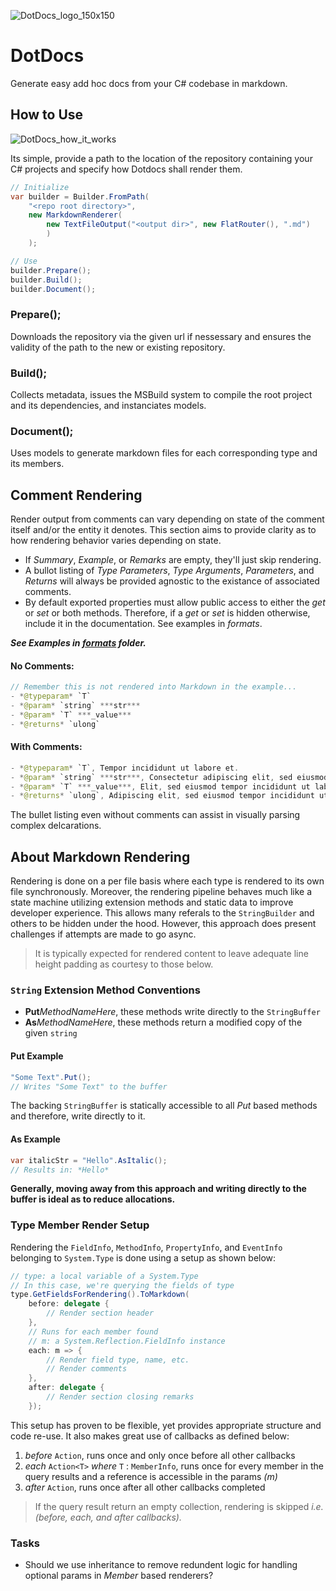 ![DotDocs_logo_150x150](https://github.com/Chase-William/DotDocs/assets/46757278/ca2b9be4-b1cf-4775-bb04-7a6e5ff7db82)

# DotDocs

Generate easy add hoc docs from your C# codebase in markdown.

## How to Use

![DotDocs_how_it_works](https://github.com/Chase-William/DotDocs/assets/46757278/337229ed-06f7-4d6d-ada0-9a8e11a026f0)


Its simple, provide a path to the location of the repository containing your C# projects and specify how Dotdocs shall render them.

```cs
// Initialize
var builder = Builder.FromPath(
    "<repo root directory>",
    new MarkdownRenderer(
        new TextFileOutput("<output dir>", new FlatRouter(), ".md")
        )
    );

// Use
builder.Prepare();
builder.Build();
builder.Document();
```

### Prepare();

Downloads the repository via the given url if nessessary and ensures the validity of the path to the new or existing repository.

### Build();

Collects metadata, issues the MSBuild system to compile the root project and its dependencies, and instanciates models. 

### Document();

Uses models to generate markdown files for each corresponding type and its members.

## Comment Rendering

Render output from comments can vary depending on state of the comment itself and/or the entity it denotes. This section aims to provide clarity as to how rendering behavior varies depending on state.

- If *Summary*, *Example*, or *Remarks* are empty, they'll just skip rendering.
- A bullot listing of *Type Parameters*, *Type Arguments*, *Parameters*, and *Returns* will always be provided agnostic to the existance of associated comments.
- By default exported properties must allow public access to either the *get* or *set* or both methods. Therefore, if a *get* or *set* is hidden otherwise, include it in the documentation. See examples in *formats*.

***See Examples in [formats](./formats/) folder.***

#### No Comments:
```java
// Remember this is not rendered into Markdown in the example...
- *@typeparam* `T`
- *@param* `string` ***str***
- *@param* `T` ***_value***
- *@returns* `ulong`
```

#### With Comments:

```java
- *@typeparam* `T`, Tempor incididunt ut labore et.
- *@param* `string` ***str***, Consectetur adipiscing elit, sed eiusmod tempor incididunt ut labore et dolore magna aliqua.
- *@param* `T` ***_value***, Elit, sed eiusmod tempor incididunt ut labore et dolore magna aliqua.
- *@returns* `ulong`, Adipiscing elit, sed eiusmod tempor incididunt ut labore et dolore magna aliqua.
```

The bullet listing even without comments can assist in visually parsing complex delcarations.

## About Markdown Rendering

Rendering is done on a per file basis where each type is rendered to its own file synchronously. Moreover, the rendering pipeline behaves much like a state machine utilizing extension methods and static data to improve developer experience. This allows many referals to the `StringBuilder` and others to be hidden under the hood. However, this approach does present challenges if attempts are made to go async.

> It is typically expected for rendered content to leave adequate line height padding as courtesy to those below.

### `String` Extension Method Conventions

- **Put***MethodNameHere*, these methods write directly to the `StringBuffer`
- **As***MethodNameHere*, these methods return a modified copy of the given `string`

#### **Put** Example

```cs
"Some Text".Put();
// Writes "Some Text" to the buffer
```

The backing `StringBuffer` is statically accessible to all *Put* based methods and therefore, write directly to it.

#### **As** Example

```cs
var italicStr = "Hello".AsItalic();
// Results in: *Hello*
```

**Generally, moving away from this approach and writing directly to the buffer is ideal as to reduce allocations.**

### Type Member Render Setup

Rendering the `FieldInfo`, `MethodInfo`, `PropertyInfo`, and `EventInfo` belonging to `System.Type` is done using a setup as shown below:

```cs
// type: a local variable of a System.Type
// In this case, we're querying the fields of type
type.GetFieldsForRendering().ToMarkdown(
    before: delegate {
        // Render section header
    }, 
    // Runs for each member found
    // m: a System.Reflection.FieldInfo instance
    each: m => {
        // Render field type, name, etc.
        // Render comments
    },
    after: delegate {
        // Render section closing remarks
    });
```

This setup has proven to be flexible, yet provides appropriate structure and code re-use. It also makes great use of callbacks as defined below:

1. *before* `Action`, runs once and only once before all other callbacks
2. *each* `Action<T>` *where* `T` : `MemberInfo`, runs once for every member in the query results and a reference is accessible in the params *(m)*
3. *after* `Action`, runs once after all other callbacks completed

> If the query result return an empty collection, rendering is skipped *i.e. (before, each, and after callbacks).*

### Tasks

- Should we use inheritance to remove redundent logic for handling optional params in *Member* based renderers?